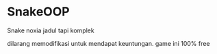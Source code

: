 # SnakeOOP
Snake noxia jadul tapi komplek

dilarang memodifikasi untuk mendapat keuntungan. game ini 100% free
